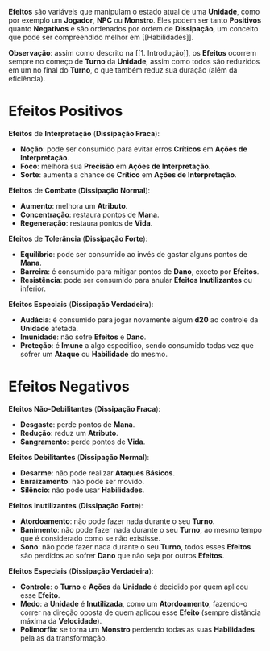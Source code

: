 **Efeitos** são variáveis que manipulam o estado atual de uma **Unidade**, como por exemplo um **Jogador**, **NPC** ou **Monstro**. Eles podem ser tanto **Positivos** quanto **Negativos** e são ordenados por ordem de **Dissipação**, um conceito que pode ser compreendido melhor em [[Habilidades]].

**Observação**: assim como descrito na [[1. Introdução]], os **Efeitos** ocorrem sempre no começo de **Turno** da **Unidade**, assim como todos são reduzidos em um no final do **Turno**, o que também reduz sua duração (além da eficiência).

# Efeitos Positivos

**Efeitos** de **Interpretação** (**Dissipação Fraca**): 

* **Noção**: pode ser consumido para evitar erros **Críticos** em **Ações de Interpretação**.
* **Foco**: melhora sua **Precisão** em **Ações de Interpretação**. 
* **Sorte**: aumenta a chance de **Crítico** em **Ações de Interpretação**.

**Efeitos** de **Combate** (**Dissipação Normal**): 

* **Aumento**: melhora um **Atributo**.
* **Concentração**: restaura pontos de **Mana**.
* **Regeneração**: restaura pontos de **Vida**.

**Efeitos** de **Tolerância** (**Dissipação Forte**): 

* **Equilíbrio**: pode ser consumido ao invés de gastar alguns pontos de **Mana**.
* **Barreira**: é consumido para mitigar pontos de **Dano**, exceto por **Efeitos**.
* **Resistência**: pode ser consumido para anular **Efeitos Inutilizantes** ou inferior.

**Efeitos Especiais** (**Dissipação Verdadeira**): 

* **Audácia**: é consumido para jogar novamente algum **d20** ao controle da **Unidade** afetada.
* **Imunidade**: não sofre **Efeitos** e **Dano**.
* **Proteção**: é **Imune** a algo especifico, sendo consumido todas vez que sofrer um **Ataque** ou **Habilidade** do mesmo.

# Efeitos Negativos

**Efeitos Não-Debilitantes** (**Dissipação Fraca**): 

* **Desgaste**: perde pontos de **Mana**.
* **Redução**: reduz um **Atributo**.
* **Sangramento**: perde pontos de **Vida**.

**Efeitos Debilitantes** (**Dissipação Normal**): 

* **Desarme**: não pode realizar **Ataques Básicos**.
* **Enraizamento**: não pode ser movido.
* **Silêncio**: não pode usar **Habilidades**.

**Efeitos Inutilizantes** (**Dissipação Forte**): 

* **Atordoamento**: não pode fazer nada durante o seu **Turno**.
* **Banimento**: não pode fazer nada durante o seu **Turno**, ao mesmo tempo que é considerado como se não existisse.
* **Sono**: não pode fazer nada durante o seu **Turno**, todos esses **Efeitos** são perdidos ao sofrer **Dano** que não seja por outros **Efeitos**.

**Efeitos Especiais** (**Dissipação Verdadeira**): 

* **Controle**: o **Turno** e **Ações** da **Unidade** é decidido por quem aplicou esse **Efeito**.
* **Medo**: a **Unidade** é **Inutilizada**, como um **Atordoamento**, fazendo-o correr na direção oposta de quem aplicou esse **Efeito** (sempre distância máxima da **Velocidade**).
* **Polimorfia**: se torna um **Monstro** perdendo todas as suas **Habilidades** pela as da transformação.